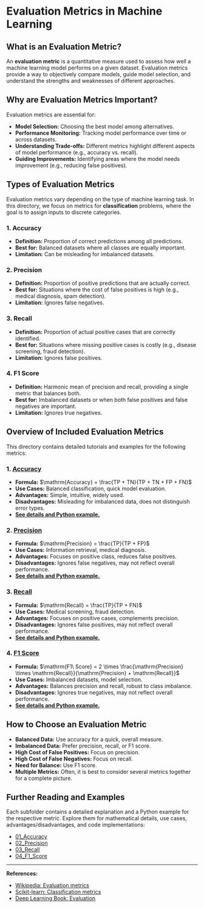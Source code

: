# Evaluation Metrics in Machine Learning

## What is an Evaluation Metric?
An **evaluation metric** is a quantitative measure used to assess how well a machine learning model performs on a given dataset. Evaluation metrics provide a way to objectively compare models, guide model selection, and understand the strengths and weaknesses of different approaches.

## Why are Evaluation Metrics Important?
Evaluation metrics are essential for:
- **Model Selection:** Choosing the best model among alternatives.
- **Performance Monitoring:** Tracking model performance over time or across datasets.
- **Understanding Trade-offs:** Different metrics highlight different aspects of model performance (e.g., accuracy vs. recall).
- **Guiding Improvements:** Identifying areas where the model needs improvement (e.g., reducing false positives).

## Types of Evaluation Metrics
Evaluation metrics vary depending on the type of machine learning task. In this directory, we focus on metrics for **classification** problems, where the goal is to assign inputs to discrete categories.

### 1. Accuracy
- **Definition:** Proportion of correct predictions among all predictions.
- **Best for:** Balanced datasets where all classes are equally important.
- **Limitation:** Can be misleading for imbalanced datasets.

### 2. Precision
- **Definition:** Proportion of positive predictions that are actually correct.
- **Best for:** Situations where the cost of false positives is high (e.g., medical diagnosis, spam detection).
- **Limitation:** Ignores false negatives.

### 3. Recall
- **Definition:** Proportion of actual positive cases that are correctly identified.
- **Best for:** Situations where missing positive cases is costly (e.g., disease screening, fraud detection).
- **Limitation:** Ignores false positives.

### 4. F1 Score
- **Definition:** Harmonic mean of precision and recall, providing a single metric that balances both.
- **Best for:** Imbalanced datasets or when both false positives and false negatives are important.
- **Limitation:** Ignores true negatives.

## Overview of Included Evaluation Metrics
This directory contains detailed tutorials and examples for the following metrics:

### 1. [Accuracy](01_Accuracy/README.md)
- **Formula:** $\mathrm{Accuracy} = \frac{TP + TN}{TP + TN + FP + FN}$
- **Use Cases:** Balanced classification, quick model evaluation.
- **Advantages:** Simple, intuitive, widely used.
- **Disadvantages:** Misleading for imbalanced data, does not distinguish error types.
- **[See details and Python example.](01_Accuracy/README.md)**

### 2. [Precision](02_Precision/README.md)
- **Formula:** $\mathrm{Precision} = \frac{TP}{TP + FP}$
- **Use Cases:** Information retrieval, medical diagnosis.
- **Advantages:** Focuses on positive class, reduces false positives.
- **Disadvantages:** Ignores false negatives, may not reflect overall performance.
- **[See details and Python example.](02_Precision/README.md)**

### 3. [Recall](03_Recall/README.md)
- **Formula:** $\mathrm{Recall} = \frac{TP}{TP + FN}$
- **Use Cases:** Medical screening, fraud detection.
- **Advantages:** Focuses on positive cases, complements precision.
- **Disadvantages:** Ignores false positives, may not reflect overall performance.
- **[See details and Python example.](03_Recall/README.md)**

### 4. [F1 Score](04_F1_Score/README.md)
- **Formula:** $\mathrm{F1\ Score} = 2 \times \frac{\mathrm{Precision} \times \mathrm{Recall}}{\mathrm{Precision} + \mathrm{Recall}}$
- **Use Cases:** Imbalanced datasets, model selection.
- **Advantages:** Balances precision and recall, robust to class imbalance.
- **Disadvantages:** Ignores true negatives, may not reflect overall performance.
- **[See details and Python example.](04_F1_Score/README.md)**

## How to Choose an Evaluation Metric
- **Balanced Data:** Use accuracy for a quick, overall measure.
- **Imbalanced Data:** Prefer precision, recall, or F1 score.
- **High Cost of False Positives:** Focus on precision.
- **High Cost of False Negatives:** Focus on recall.
- **Need for Balance:** Use F1 score.
- **Multiple Metrics:** Often, it is best to consider several metrics together for a complete picture.

## Further Reading and Examples
Each subfolder contains a detailed explanation and a Python example for the respective metric. Explore them for mathematical details, use cases, advantages/disadvantages, and code implementations:
- [01_Accuracy](01_Accuracy/README.md)
- [02_Precision](02_Precision/README.md)
- [03_Recall](03_Recall/README.md)
- [04_F1_Score](04_F1_Score/README.md)

---

**References:**
- [Wikipedia: Evaluation metrics](https://en.wikipedia.org/wiki/Precision_and_recall)
- [Scikit-learn: Classification metrics](https://scikit-learn.org/stable/modules/model_evaluation.html#classification-metrics)
- [Deep Learning Book: Evaluation](https://www.deeplearningbook.org/contents/ml.html)
